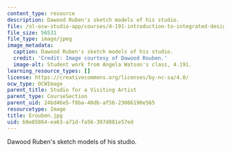 ```yaml
---
content_type: resource
description: Dawood Ruben's sketch models of his studio.
file: /ol-ocw-studio-app/courses/4-191-introduction-to-integrated-design-fall-2006/b0e85864ea63a71dfa56397d081e57ed_Erouben.jpg
file_size: 56531
file_type: image/jpeg
image_metadata:
  caption: Dawood Ruben's sketch models of his studio.
  credit: 'Credit: Image courtesy of Dawood Rouben.'
  image-alt: Student work from Angela Watson's class, 4.191.
learning_resource_types: []
license: https://creativecommons.org/licenses/by-nc-sa/4.0/
ocw_type: OCWImage
parent_title: Studio for a Visiting Artist
parent_type: CourseSection
parent_uid: 24bd46e5-f8ba-40db-af56-23066190e565
resourcetype: Image
title: Erouben.jpg
uid: b0e85864-ea63-a71d-fa56-397d081e57ed
---
```

Dawood Ruben's sketch models of his studio.